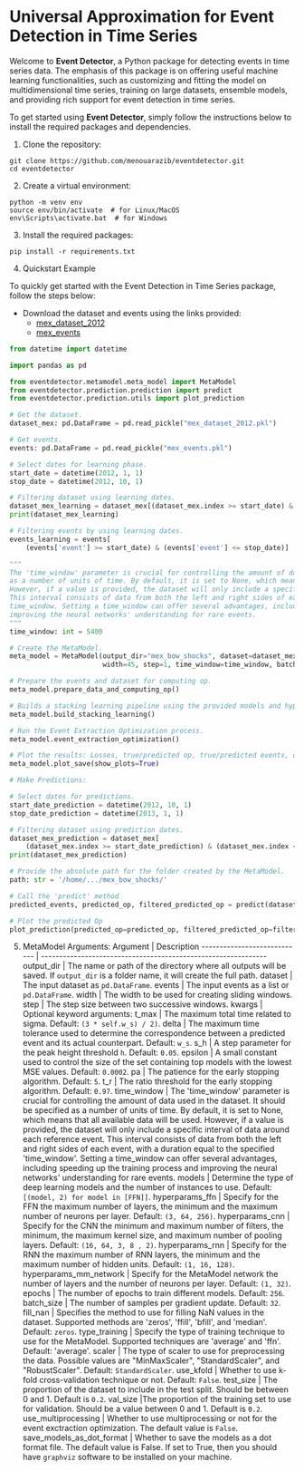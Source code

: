 Universal Approximation for Event Detection in Time Series
==========================================================

Welcome to **Event Detector**, a Python package for detecting events in time series data. The emphasis of this package
is on offering useful machine learning functionalities, such as customizing and fitting the model on multidimensional
time series, training on large datasets, ensemble models, and providing rich support for event detection in time
series.

To get started using **Event Detector**, simply follow the instructions below to install the required packages and
dependencies.

1. Clone the repository:

<pre><code>git clone https://github.com/menouarazib/eventdetector.git
cd eventdetector
</code></pre>

2. Create a virtual environment:

<pre><code>python -m venv env
source env/bin/activate  # for Linux/MacOS
env\Scripts\activate.bat  # for Windows
</code></pre>

3. Install the required packages:

<pre><code>pip install -r requirements.txt</code></pre>

4. Quickstart Example

To quickly get started with the Event Detection in Time Series package, follow the steps below:

- Download the dataset and events using the links provided:
    - [mex_dataset_2012](https://drive.google.com/file/d/1v8W50aveNMUeofDOQoI_601E0IN990BS/view?usp=sharing)
    - [mex_events](https://drive.google.com/file/d/1cMZn4fsgot2J2EffNCKvm0I2XKiIemkl/view?usp=sharing)

```python
from datetime import datetime

import pandas as pd

from eventdetector.metamodel.meta_model import MetaModel
from eventdetector.prediction.prediction import predict
from eventdetector.prediction.utils import plot_prediction

# Get the dataset.
dataset_mex: pd.DataFrame = pd.read_pickle("mex_dataset_2012.pkl")

# Get events.
events: pd.DataFrame = pd.read_pickle("mex_events.pkl")

# Select dates for learning phase.
start_date = datetime(2012, 1, 1)
stop_date = datetime(2012, 10, 1)

# Filtering dataset using learning dates.
dataset_mex_learning = dataset_mex[(dataset_mex.index >= start_date) & (dataset_mex.index <= stop_date)]
print(dataset_mex_learning)

# Filtering events by using learning dates.
events_learning = events[
    (events['event'] >= start_date) & (events['event'] <= stop_date)]

"""
The 'time_window' parameter is crucial for controlling the amount of data used in the dataset. It should be specified 
as a number of units of time. By default, it is set to None, which means that all available data will be used.
However, if a value is provided, the dataset will only include a specific interval of data around each reference event.
This interval consists of data from both the left and right sides of each event, with a duration equal to the specified 
time_window. Setting a time_window can offer several advantages, including speeding up the training process and 
improving the neural networks' understanding for rare events.
"""
time_window: int = 5400

# Create the MetaModel.
meta_model = MetaModel(output_dir="mex_bow_shocks", dataset=dataset_mex_learning, events=events_learning,
                       width=45, step=1, time_window=time_window, batch_size=3000)

# Prepare the events and dataset for computing op.
meta_model.prepare_data_and_computing_op()

# Builds a stacking learning pipeline using the provided models and hyperparameters.
meta_model.build_stacking_learning()

# Run the Event Extraction Optimization process.
meta_model.event_extraction_optimization()

# Plot the results: Losses, true/predicted op, true/predicted events, deltat_t.
meta_model.plot_save(show_plots=True)

# Make Predictions:

# Select dates for predictions.
start_date_prediction = datetime(2012, 10, 1)
stop_date_prediction = datetime(2013, 1, 1)

# Filtering dataset using prediction dates.
dataset_mex_prediction = dataset_mex[
    (dataset_mex.index >= start_date_prediction) & (dataset_mex.index <= stop_date_prediction)]
print(dataset_mex_prediction)

# Provide the absolute path for the folder created by the MetaModel.
path: str = '/home/.../mex_bow_shocks/'

# Call the 'predict' method
predicted_events, predicted_op, filtered_predicted_op = predict(dataset=dataset_mex_prediction, path=path)

# Plot the predicted Op
plot_prediction(predicted_op=predicted_op, filtered_predicted_op=filtered_predicted_op)
```

5. MetaModel Arguments:
Argument | Description
   ---------------------------- | --------------------------------------------------------------
   output_dir | The name or path of the directory where all outputs will be saved. If `output_dir` is a folder name, it will create the full path.
   dataset | The input dataset as `pd.DataFrame`.
   events | The input events as a list or `pd.DataFrame`.
   width | The width to be used for creating sliding windows.
   step | The step size between two successive windows.
   kwargs | Optional keyword arguments:
   t_max | The maximum total time related to sigma. Default: `(3 * self.w_s) / 2)`.
   delta | The maximum time tolerance used to determine the correspondence between a predicted event and its actual counterpart. Default: `w_s`.
   s_h | A step parameter for the peak height threshold `h`. Default: `0.05`.
   epsilon | A small constant used to control the size of the set containing top models with the lowest MSE values. Default: `0.0002`.
   pa | The patience for the early stopping algorithm. Default: `5`.
   t_r | The ratio threshold for the early stopping algorithm. Default: `0.97`.
   time_window | The 'time_window' parameter is crucial for controlling the amount of data used in the dataset. It should be specified as a number of units of time. By default, it is set to None, which means that all available data will be used. However, if a value is provided, the dataset will only include a specific interval of data around each reference event. This interval consists of data from both the left and right sides of each event, with a duration equal to the specified 'time_window'. Setting a time_window can offer several advantages, including speeding up the training process and improving the neural networks' understanding for rare events.
   models | Determine the type of deep learning models and the number of instances to use. Default: `[(model, 2) for model in [FFN]]`.
   hyperparams_ffn | Specify for the FFN the maximum number of layers, the minimum and the maximum number of neurons per layer. Default: `(3, 64, 256)`.
   hyperparams_cnn | Specify for the CNN the minimum and maximum number of filters, the minimum, the maximum kernel size, and maximum number of pooling layers. Default: `(16, 64, 3, 8 , 2)`.
   hyperparams_rnn | Specify for the RNN the maximum number of RNN layers, the minimum and the maximum number of hidden units. Default: `(1, 16, 128)`.
   hyperparams_mm_network | Specify for the MetaModel network the number of layers and the number of neurons per layer. Default: `(1, 32)`.
   epochs | The number of epochs to train different models. Default: `256`.
   batch_size | The number of samples per gradient update. Default: `32`.
   fill_nan | Specifies the method to use for filling NaN values in the dataset. Supported methods are 'zeros', 'ffill', 'bfill', and 'median'. Default: `zeros`.
   type_training | Specify the type of training technique to use for the MetaModel. Supported techniques are 'average' and 'ffn'. Default: 'average'.
   scaler | The type of scaler to use for preprocessing the data. Possible values are "MinMaxScaler", "StandardScaler", and "RobustScaler". Default: `StandardScaler`.
   use_kfold | Whether to use k-fold cross-validation technique or not. Default: `False`.
   test_size | The proportion of the dataset to include in the test split. Should be between 0 and 1. Default is `0.2`.
   val_size |The proportion of the training set to use for validation. Should be a value between 0 and 1. Default is `0.2`.
   use_multiprocessing | Whether to use multiprocessing or not for the event exctraction optimization. The default value is `False`.
   save_models_as_dot_format | Whether to save the models as a dot format file. The default value is False. If set to True, then you should have `graphviz` software to be installed on your machine.
